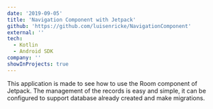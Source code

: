 ```yaml
---
date: '2019-09-05'
title: 'Navigation Component with Jetpack'
github: 'https://github.com/luisenricke/NavigationComponent'
external: ''
tech:
  - Kotlin
  - Android SDK
company: ''
showInProjects: true
---
```


This application is made to see how to use the Room component of Jetpack. The management of the records is easy and simple, it can be configured to support database already created and make migrations.

